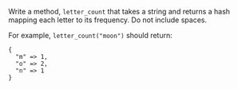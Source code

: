 Write a method, `letter_count` that takes a string and returns a hash mapping each letter to its frequency. Do not include spaces.

For example, `letter_count("moon")` should return:

```
{
  "m" => 1,
  "o" => 2,
  "n" => 1
}
```